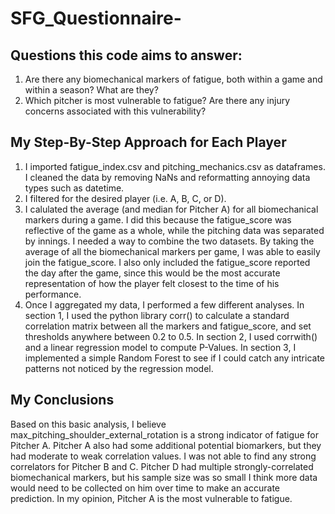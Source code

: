 # SFG_Questionnaire-

## Questions this code aims to answer:
1. Are there any biomechanical markers of fatigue, both within a game and within a season? What are they? 
2. Which pitcher is most vulnerable to fatigue? Are there any injury concerns associated with this vulnerability?

## My Step-By-Step Approach for Each Player
1. I imported fatigue_index.csv and pitching_mechanics.csv as dataframes. I cleaned the data by removing NaNs and reformatting annoying data types such as datetime.
2. I filtered for the desired player (i.e. A, B, C, or D).
3. I calulated the average (and median for Pitcher A) for all biomechanical markers during a game. I did this because the fatigue_score was reflective of the game as a whole, while the pitching data was separated by innings. I needed a way to combine the two datasets. By taking the average of all the biomechanical markers per game, I was able to easily join the fatigue_score. I also only included the fatigue_score reported the day after the game, since this would be the most accurate representation of how the player felt closest to the time of his performance. 
4. Once I aggregated my data, I performed a few different analyses. In section 1, I used the python library corr() to calculate a standard correlation matrix between all the markers and fatigue_score, and set thresholds anywhere between 0.2 to 0.5. In section 2, I used corrwith() and a linear regression model to compute P-Values. In section 3, I implemented a simple Random Forest to see if I could catch any intricate patterns not noticed by the regression model.

## My Conclusions
Based on this basic analysis, I believe max_pitching_shoulder_external_rotation is a strong indicator of fatigue for Pitcher A. Pitcher A also had some additional potential biomarkers, but they had moderate to weak correlation values. I was not able to find any strong correlators for Pitcher B and C. Pitcher D had multiple strongly-correlated biomechanical markers, but his sample size was so small I think more data would need to be collected on him over time to make an accurate prediction. In my opinion, Pitcher A is the most vulnerable to fatigue. 
